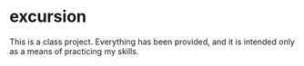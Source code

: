 # excursion
This is a class project.  Everything has been provided, and it is intended only as a means of practicing my skills.  
